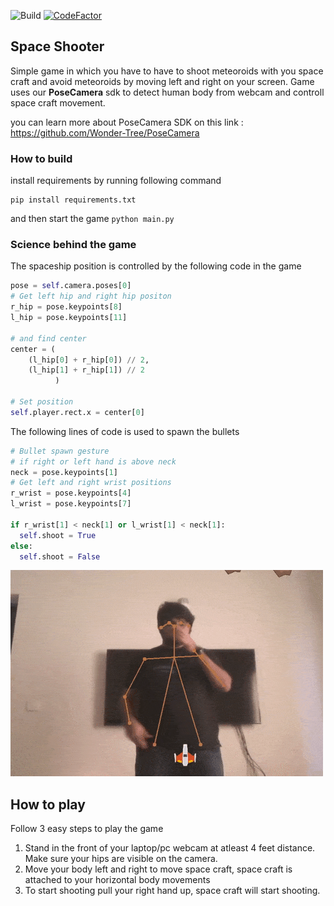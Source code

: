 ![Build](https://github.com/Wonder-Tree/SpaceShooter-PoseCamera/actions/workflows/main.yml/badge.svg)
  [![CodeFactor](https://www.codefactor.io/repository/github/wonder-tree/SpaceShooter-PoseCamera/badge/main?s=2f1b8e81d87a77838e2747d77df1c942b1259636)](https://www.codefactor.io/repository/github/wonder-tree/SpaceShooter-PoseCamera/overview/main)



## Space Shooter
Simple game in which you have to have to shoot meteoroids with you space craft and avoid meteoroids by moving left and right on your screen. Game uses our **PoseCamera** sdk to detect human body from webcam and controll space craft movement.

you can learn more about PoseCamera SDK on this link : https://github.com/Wonder-Tree/PoseCamera

### How to build
install requirements by running following command
```
pip install requirements.txt
```
and then start the game `python main.py`

### Science behind the game
The spaceship position is controlled by the following code in the game
```python
pose = self.camera.poses[0]
# Get left hip and right hip positon
r_hip = pose.keypoints[8]
l_hip = pose.keypoints[11]
                
# and find center
center = (
    (l_hip[0] + r_hip[0]) // 2, 
    (l_hip[1] + r_hip[1]) // 2
          )

# Set position 
self.player.rect.x = center[0]
```

The following lines of code is used to spawn the bullets
```python
# Bullet spawn gesture
# if right or left hand is above neck
neck = pose.keypoints[1]
# Get left and right wrist positions
r_wrist = pose.keypoints[4]
l_wrist = pose.keypoints[7]

if r_wrist[1] < neck[1] or l_wrist[1] < neck[1]:
  self.shoot = True
else:
  self.shoot = False
```

![Sampel output](output.gif)

## How to play
Follow 3 easy steps to play the game
1. Stand in the front of your laptop/pc webcam at atleast 4 feet distance. Make sure your hips are visible on the camera.
2. Move your body left and right to move space craft, space craft is attached to your horizontal body movements
3. To start shooting pull your right hand up, space craft will start shooting.
